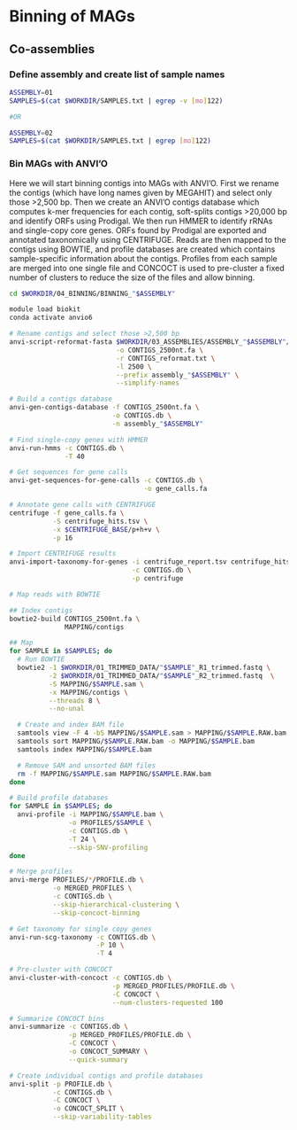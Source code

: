 # Binning of MAGs

## Co-assemblies

### Define assembly and create list of sample names

```bash
ASSEMBLY=01
SAMPLES=$(cat $WORKDIR/SAMPLES.txt | egrep -v [mo]122)

#OR

ASSEMBLY=02
SAMPLES=$(cat $WORKDIR/SAMPLES.txt | egrep [mo]122)
```

### Bin MAGs with ANVI’O

Here we will start binning contigs into MAGs with ANVI’O. First we rename the contigs (which have long names given by MEGAHIT) and select only those >2,500 bp. Then we create an ANVI’O contigs database which computes k-mer frequencies for each contig, soft-splits contigs >20,000 bp and identify ORFs using Prodigal. We then run HMMER to identify rRNAs and single-copy core genes. ORFs found by Prodigal are exported and annotated taxonomically using CENTRIFUGE. Reads are then mapped to the contigs using BOWTIE, and profile databases are created which contains sample-specific information about the contigs.
Profiles from each sample are merged into one single file and CONCOCT is used to pre-cluster a fixed number of clusters to reduce the size of the files and allow binning.

```bash
cd $WORKDIR/04_BINNING/BINNING_"$ASSEMBLY"

module load biokit
conda activate anvio6

# Rename contigs and select those >2,500 bp
anvi-script-reformat-fasta $WORKDIR/03_ASSEMBLIES/ASSEMBLY_"$ASSEMBLY"/final.contigs.fa \
                           -o CONTIGS_2500nt.fa \
                           -r CONTIGS_reformat.txt \
                           -l 2500 \
                           --prefix assembly_"$ASSEMBLY" \
                           --simplify-names

# Build a contigs database
anvi-gen-contigs-database -f CONTIGS_2500nt.fa \
                          -o CONTIGS.db \
                          -n assembly_"$ASSEMBLY"

# Find single-copy genes with HMMER
anvi-run-hmms -c CONTIGS.db \
              -T 40

# Get sequences for gene calls
anvi-get-sequences-for-gene-calls -c CONTIGS.db \
                                  -o gene_calls.fa

# Annotate gene calls with CENTRIFUGE
centrifuge -f gene_calls.fa \
           -S centrifuge_hits.tsv \
           -x $CENTRIFUGE_BASE/p+h+v \
           -p 16

# Import CENTRIFUGE results
anvi-import-taxonomy-for-genes -i centrifuge_report.tsv centrifuge_hits.tsv \
                               -c CONTIGS.db \
                               -p centrifuge

# Map reads with BOWTIE

## Index contigs
bowtie2-build CONTIGS_2500nt.fa \
              MAPPING/contigs

## Map
for SAMPLE in $SAMPLES; do
  # Run BOWTIE
  bowtie2 -1 $WORKDIR/01_TRIMMED_DATA/"$SAMPLE"_R1_trimmed.fastq \
          -2 $WORKDIR/01_TRIMMED_DATA/"$SAMPLE"_R2_trimmed.fastq  \
          -S MAPPING/$SAMPLE.sam \
          -x MAPPING/contigs \
          --threads 8 \
          --no-unal

  # Create and index BAM file
  samtools view -F 4 -bS MAPPING/$SAMPLE.sam > MAPPING/$SAMPLE.RAW.bam
  samtools sort MAPPING/$SAMPLE.RAW.bam -o MAPPING/$SAMPLE.bam
  samtools index MAPPING/$SAMPLE.bam

  # Remove SAM and unsorted BAM files
  rm -f MAPPING/$SAMPLE.sam MAPPING/$SAMPLE.RAW.bam
done

# Build profile databases
for SAMPLE in $SAMPLES; do
  anvi-profile -i MAPPING/$SAMPLE.bam \
               -o PROFILES/$SAMPLE \
               -c CONTIGS.db \
               -T 24 \
               --skip-SNV-profiling
done

# Merge profiles
anvi-merge PROFILES/*/PROFILE.db \
           -o MERGED_PROFILES \
           -c CONTIGS.db \
           --skip-hierarchical-clustering \
           --skip-concoct-binning

# Get taxonomy for single copy genes
anvi-run-scg-taxonomy -c CONTIGS.db \
                      -P 10 \
                      -T 4

# Pre-cluster with CONCOCT
anvi-cluster-with-concoct -c CONTIGS.db \
                          -p MERGED_PROFILES/PROFILE.db \
                          -C CONCOCT \
                          --num-clusters-requested 100

# Summarize CONCOCT bins
anvi-summarize -c CONTIGS.db \
               -p MERGED_PROFILES/PROFILE.db \
               -C CONCOCT \
               -o CONCOCT_SUMMARY \
               --quick-summary

# Create individual contigs and profile databases
anvi-split -p PROFILE.db \
           -c CONTIGS.db \
           -C CONCOCT \
           -o CONCOCT_SPLIT \
           --skip-variability-tables
```
